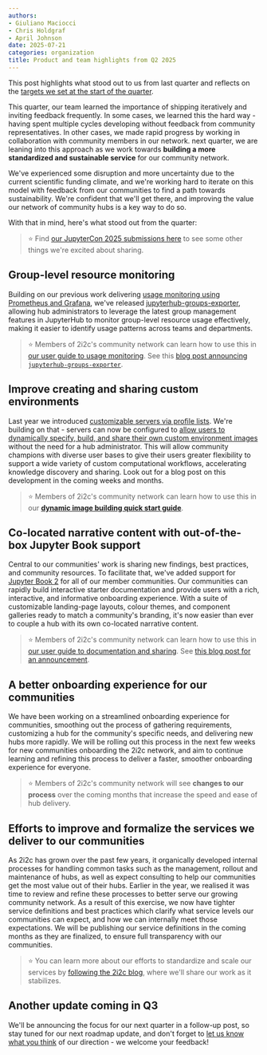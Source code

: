 ```yaml
---
authors:
- Giuliano Maciocci
- Chris Holdgraf
- April Johnson
date: 2025-07-21
categories: organization
title: Product and team highlights from Q2 2025
---
```



This post highlights what stood out to us from last quarter and reflects on the [targets we set at the start of the quarter](https://2i2c.org/blog/2025/q2-product-goals/).

This quarter, our team learned the importance of shipping iteratively and inviting feedback frequently. In some cases, we learned this the hard way - having spent multiple cycles developing without feedback from community representatives. In other cases, we made rapid progress by working in collaboration with community members in our network. next quarter, we are leaning into this approach as we work towards **building a more standardized and sustainable service** for our community network.

We've experienced some disruption and more uncertainty due to the current scientific funding climate, and we're working hard to iterate on this model with feedback from our communities to find a path towards sustainability. We're confident that we'll get there, and improving the value our network of community hubs is a key way to do so.

With that in mind, here's what stood out from the quarter:

> ⭐ Find [our JupyterCon 2025 submissions here](../jupytercon-2025-submissions/index.md) to see some other things we're excited about sharing.

## Group-level resource monitoring

Building on our previous work delivering [usage monitoring using Prometheus and Grafana](https://2i2c.org/blog/2024/aws-cost-attribution/), we've released [jupyterhub-groups-exporter](https://2i2c.org/blog/2025/jupyterhub-groups-exporter/), allowing hub administrators to leverage the latest group management features in JupyterHub to monitor group-level resource usage effectively, making it easier to identify usage patterns across teams and departments.

> ⭐ Members of 2i2c's community network can learn how to use this in [our user guide to usage monitoring](https://docs.2i2c.org/admin/howto/monitoring/grafana-dashboards/#getting-a-grafana-account). See this [blog post announcing `jupyterhub-groups-exporter`](https://2i2c.org/blog/2025/jupyterhub-groups-exporter/).

## Improve creating and sharing custom environments

Last year we introduced [customizable servers via profile lists](https://2i2c.org/blog/2024/jupyterhub-fancy-profiles-rollout/). We're building on that - servers can now be configured to [allow users to dynamically specify, build, and share their own custom environment images](https://docs.2i2c.org/user/topics/dynamic-imagebuilding/) without the need for a hub administrator. This will allow community champions with diverse user bases to give their users greater flexibility to support a wide variety of custom computational workflows, accelerating knowledge discovery and sharing. Look out for a blog post on this development in the coming weeks and months.

> ⭐ Members of 2i2c's community network can learn how to use this in our **[dynamic image building quick start guide](https://docs.2i2c.org/user/topics/dynamic-imagebuilding/)**.

## Co-located narrative content with out-of-the-box Jupyter Book support

Central to our communities' work is sharing new findings, best practices, and community resources. To facilitate that, we've added support for [Jupyter Book 2](http://next.jupyterbook.org) for all of our member communities. Our communities can rapidly build interactive starter documentation and provide users with a rich, interactive, and informative onboarding experience. With a suite of customizable landing-page layouts, colour themes, and component galleries ready to match a community's branding, it's now easier than ever to couple a hub with its own co-located narrative content.

> ⭐ Members of 2i2c's community network can learn how to use this in [our user guide to documentation and sharing](https://docs.2i2c.org/admin/howto/monitoring/cost-attribution/). See [this blog post for an announcement](https://2i2c.org/blog/2025/jb-for-communities/).

## A better onboarding experience for our communities

We have been working on a streamlined onboarding experience for communities, smoothing out the process of gathering requirements, customizing a hub for the community's specific needs, and delivering new hubs more rapidly. We will be rolling out this process in the next few weeks for new communities onboarding the 2i2c network, and aim to continue learning and refining this process to deliver a faster, smoother onboarding experience for everyone.

> ⭐ Members of 2i2c's community network will see **changes to our process** over the coming months that increase the speed and ease of hub delivery.

## Efforts to improve and formalize the services we deliver to our communities

As 2i2c has grown over the past few years, it organically developed internal processes for handling common tasks such as the management, rollout and maintenance of hubs, as well as expect consulting to help our communities get the most value out of their hubs. Earlier in the year, we realised it was time to review and refine these processes to better serve our growing community network. As a result of this exercise, we now have tighter service definitions and best practices which clarify what service levels our communities can expect, and how we can internally meet those expectations. We will be publishing our service definitions in the coming months as they are finalized, to ensure full transparency with our communities.

> ⭐ You can learn more about our efforts to standardize and scale our services by [following the 2i2c blog](http://2i2c.org/blog), where we'll share our work as it stabilizes.

## Another update coming in Q3

We'll be announcing the focus for our next quarter in a follow-up post, so stay tuned for our next roadmap update, and don't forget to [let us know what you think](https://docs.google.com/forms/d/e/1FAIpQLSfo6JFr9L5gEFpk_QjoR23YZ9GHXYaO-3WZWZV3qRz8pj7dbg/viewform?usp=dialog) of our direction - we welcome your feedback!
